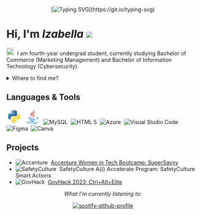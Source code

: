 <div id="header" align="center">
  
[![Typing SVG](https://readme-typing-svg.demolab.com?font=Fira+Code&size=25&pause=3000&color=FFFFFF&center=true&width=435&lines=Welcome+to+Izabella's+GitHub!)](https://git.io/typing-svg)

<div id="header" align="left">
  
# Hi, I'm *Izabella* <img src="https://media.giphy.com/media/hvRJCLFzcasrR4ia7z/giphy.gif" width="30px"/>

<img src="https://liquipedia.net/commons/images/thumb/d/db/Macquarie_University_allmode.png/600px-Macquarie_University_allmode.png" width="20" height="20"/>&nbsp; I am fourth-year undergrad student, currently studying Bachelor of Commerce (Marketing Management) and Bachelor of Information Technology (Cybersecurity).

<details>
<summary>Where to find me?</summary>
 
[![LinkedIn Badge](https://img.shields.io/badge/LinkedIn-1B75BB?logo=LinkedIn&logoColor=white&link=https%3A%2F%2Fwww.linkedin.com%2Fin%2Fizabellalloyd-white%2F)](https://www.linkedin.com/in/izabellalloyd-white/)
[![Gmail Badge](https://img.shields.io/badge/Gmail-EA4335?logo=Gmail&logoColor=white&link=mailto%3Alloydwhiteizabella%40gmail.com)](mailto:lloydwhiteizabella@gmail.com)
 [![Twitter Badge](https://img.shields.io/badge/Twitter-50ABF1?logo=Twitter&logoColor=white&link=twitter.com%2Falphalaker)](https://twitter.com/alphalaker)
</details>


## Languages & Tools
 <div>
    <img src="https://raw.githubusercontent.com/devicons/devicon/master/icons/python/python-original.svg" title="Python" alt="Python" width="40" height="40"/>&nbsp;  
  <img src="https://raw.githubusercontent.com/devicons/devicon/master/icons/java/java-original.svg" title="Java" alt="Java" width="40" height="40"/>&nbsp;
  <img src="https://cdn.jsdelivr.net/gh/devicons/devicon/icons/mysql/mysql-original.svg" title="MySQL" alt="MySQL" width="40" height="40"/>&nbsp;
   <img src="https://cdn.jsdelivr.net/gh/devicons/devicon/icons/html5/html5-original.svg" title="HTML 5" alt="HTML 5" width="40" height="40"/>&nbsp;
  <img src="https://swimburger.net/media/ppnn3pcl/azure.png" title="Azure" alt="Azure" width="40" height="40"/>&nbsp;
  <img src="https://camo.githubusercontent.com/cdd289ae72f33665800bc6a63936d5afa0454214d520945780894151112a055f/68747470733a2f2f63646e2e6a7364656c6976722e6e65742f67682f64657669636f6e732f64657669636f6e2f69636f6e732f6669676d612f6669676d612d6f726967696e616c2e737667" title="Visual Studio Code" alt="Visual Studio Code" width="40" height="40"/>&nbsp;
  <img src="https://camo.githubusercontent.com/5fa137d222dde7b69acd22c6572a065ce3656e6ffa1f5e88c1b5c7a935af3cc6/68747470733a2f2f63646e2e6a7364656c6976722e6e65742f67682f64657669636f6e732f64657669636f6e2f69636f6e732f7673636f64652f7673636f64652d6f726967696e616c2e737667" title="Figma" alt="Figma" width="40" height="40"/>&nbsp;
  <img src="https://cdn.jsdelivr.net/gh/devicons/devicon/icons/canva/canva-original.svg" title="Canva" alt="Canva" width="40" height="40"/>&nbsp;


## Projects
- <img src="https://logos-world.net/wp-content/uploads/2020/07/Accenture-Logo.png" title="Accenture" alt="Accenture" width="20" height="10"/>&nbsp; [Accenture Women in Tech Bootcamp: SuperSavvy](https://github.com/Liah-Yun/T6-Accenture-Women-in-Tech-Bootcamp)
- <img src="https://safetyculture.com/wp-content/media/2022/03/sc-icon-grey.png" title="SafetyCulture" alt="SafetyCulture" width="20" height="20"/>&nbsp; SafetyCulture A{i} Accelerate Program: SafetyCulture Smart Actions
- <img src="https://staging.govhack.org/wp-content/uploads/2022/06/cropped-gh-favicon.png" title="GovHack" alt="GovHack" width="20" height="20"/>&nbsp; [GovHack 2023: Ctrl+Alt+Elite](https://github.com/orgs/ctrl-alt-elit3/repositories "Ctrl+Alt+Elite Repositories")
 

 
<div id="header" align="center">
  
_What I'm currently listening to:_
  
[![spotify-github-profile](https://spotify-github-profile.vercel.app/api/view?uid=aaaski&cover_image=true&theme=natemoo-re&show_offline=false&background_color=121212&interchange=false&bar_color=53b14f&bar_color_cover=false)](https://github.com/kittinan/spotify-github-profile)


